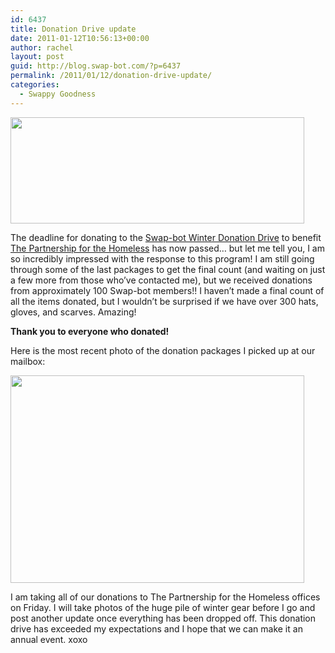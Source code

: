 ```yaml
---
id: 6437
title: Donation Drive update
date: 2011-01-12T10:56:13+00:00
author: rachel
layout: post
guid: http://blog.swap-bot.com/?p=6437
permalink: /2011/01/12/donation-drive-update/
categories:
  - Swappy Goodness
---
```

[<img src="http://blog.swap-bot.com/wp-content/uploads/2010/11/hatdonationdrive.png" alt="" title="hatdonationdrive" width="470" height="170" class="aligncenter size-full wp-image-5895" srcset="http://blog.swap-bot.com/wp-content/uploads/2010/11/hatdonationdrive-300x108.png 300w, http://blog.swap-bot.com/wp-content/uploads/2010/11/hatdonationdrive.png 470w" sizes="(max-width: 470px) 100vw, 470px" />](http://blog.swap-bot.com/2010/11/29/donation-drive-for-the-partnership-for-the-homeless/)

The deadline for donating to the [Swap-bot Winter Donation Drive](http://blog.swap-bot.com/2010/11/29/donation-drive-for-the-partnership-for-the-homeless/) to benefit [The Partnership for the Homeless](http://www.partnershipforthehomeless.org/home.php5) has now passed&#8230; but let me tell you, I am so incredibly impressed with the response to this program! I am still going through some of the last packages to get the final count (and waiting on just a few more from those who&#8217;ve contacted me), but we received donations from approximately 100 Swap-bot members!! I haven&#8217;t made a final count of all the items donated, but I wouldn&#8217;t be surprised if we have over 300 hats, gloves, and scarves. Amazing!

**Thank you to everyone who donated!**

Here is the most recent photo of the donation packages I picked up at our mailbox:

<img src="http://blog.swap-bot.com/wp-content/uploads/2011/01/moredonationpackages.jpg" alt="" title="moredonationpackages" width="470" height="332" class="aligncenter size-full wp-image-6438" />

I am taking all of our donations to The Partnership for the Homeless offices on Friday. I will take photos of the huge pile of winter gear before I go and post another update once everything has been dropped off. This donation drive has exceeded my expectations and I hope that we can make it an annual event. xoxo